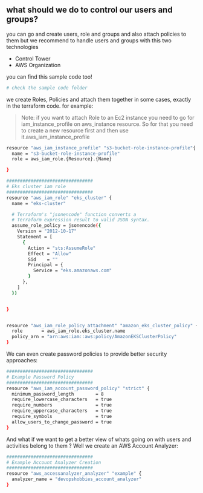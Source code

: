 ##  what should we do to control our users and groups?
you can go and create users, role and groups and also attach policies to them but we recommend to handle users and groups with this two technologies
 - Control Tower 
 - AWS Organization

you can find this sample code too!
```sh
# check the sample code folder
```

we create Roles, Policies and attach them together in some cases, exactly in the terraform code.
for example:

> Note: if you want to attach Role to an Ec2 instance you need to go for iam_instance_profile on aws_instance resource. So for that you need to create a new resource first and then use it.aws_iam_instance_profile
```sh
resource "aws_iam_instance_profile" "s3-bucket-role-instance-profile"{
  name = "s3-bucket-role-instance-profile"
  role = aws_iam_role.{Resource}.{Name}

}

```


```sh
################################
# Eks cluster iam role
################################
resource "aws_iam_role" "eks_cluster" {
  name = "eks-cluster"

  # Terraform's "jsonencode" function converts a
  # Terraform expression result to valid JSON syntax.
  assume_role_policy = jsonencode({
    Version = "2012-10-17"
    Statement = [
      {
        Action = "sts:AssumeRole"
        Effect = "Allow"
        Sid    = ""
        Principal = {
          Service = "eks.amazonaws.com"
        }
      },
    ]
  })


}


resource "aws_iam_role_policy_attachment" "amazon_eks_cluster_policy" {
  role       = aws_iam_role.eks_cluster.name
  policy_arn = "arn:aws:iam::aws:policy/AmazonEKSClusterPolicy"
}


```

We can even create password policies to provide better security approaches:

```sh
################################
# Example Password Policy
################################
resource "aws_iam_account_password_policy" "strict" {
  minimum_password_length        = 8
  require_lowercase_characters   = true
  require_numbers                = true
  require_uppercase_characters   = true
  require_symbols                = true
  allow_users_to_change_password = true
}

```

And what if we want to get a better view of whats going on with users and activities belong to them ? Well we create an AWS Account Analyzer:

```sh
################################
# Example Account Analyzer Creation
################################
resource "aws_accessanalyzer_analyzer" "example" {
  analyzer_name = "devopshobbies_account_analyzer"
}

```
